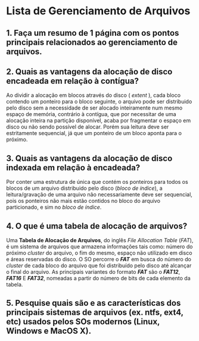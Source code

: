 # Lista de Gerenciamento de Arquivos

## 1. Faça um resumo de 1 página com os pontos principais relacionados ao gerenciamento de arquivos.

## 2. Quais as vantagens da alocação de disco encadeada em relação à contígua?

Ao dividir a alocação em blocos através do disco ( _extent_ ), cada bloco contendo um ponteiro para o bloco seguinte, o arquivo pode ser distribuido pelo disco sem a necessidade de ser alocado inteiramente num mesmo espaço de memória, contrário à contígua, que por necessitar de uma alocação inteira na partição disponível, acaba por fragmentar o espaço em disco ou não sendo possível de alocar. Porém sua leitura deve ser estritamente sequencial, já que um ponteiro de um bloco aponta para o próximo.

## 3. Quais as vantagens da alocação de disco indexada em relação à encadeada?

Por conter uma estrutura de única que contém os ponteiros para todos os blocos de um arquivo distribuido pelo disco (_bloco de índice_), a leitura/gravação de uma arquivo não necessariamente deve ser sequencial, pois os ponteiros não mais estão contidos no bloco do arquivo particionado, e sim no _bloco de índice_.

## 4. O que é uma tabela de alocação de arquivos?

Uma **Tabela de Alocação de Arquivos**, do inglês _*F*ile *A*llocation *T*able_ (*FAT*),  é um sistema de arquivos que armazena informações tais como: número do próximo _cluster_ do arquivo, o fim do mesmo, espaço não utilizado em disco e áreas reservadas do disco.
O SO percorre o ***FAT*** em busca do número do _cluster_ de cada bloco do arquivo que foi distribuído pelo disco até alcançar o final do arquivo. As principais variantes do formato ***FAT*** são o ***FAT12***, ***FAT16*** E ***FAT32***, nomeadas a partir do número de bits de cada elemento da tabela.

## 5. Pesquise quais são e as características dos principais sistemas de arquivos (ex. ntfs, ext4, etc) usados pelos SOs modernos (Linux, Windows e MacOS X).